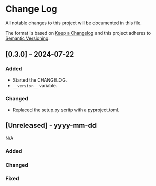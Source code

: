 # Change Log
All notable changes to this project will be documented in this file.

The format is based on [Keep a Changelog](http://keepachangelog.com/)
and this project adheres to [Semantic Versioning](http://semver.org/).

## [0.3.0] - 2024-07-22

### Added
- Started the CHANGELOG.
- `__version__` variable.

### Changed
- Replaced the setup.py scritp with a pyproject.toml.



## [Unreleased] - yyyy-mm-dd

N/A

### Added

### Changed

### Fixed
